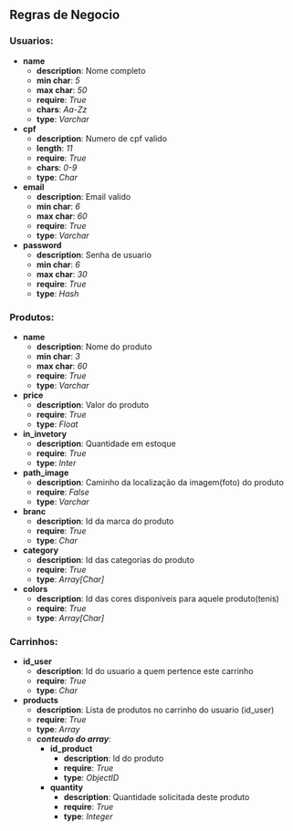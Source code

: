 ## Regras de Negocio

### Usuarios:
- **name**
    - **description**: Nome completo
    - **min char**: *5*
    - **max char**: *50*
    - **require**: *True*
    - **chars**: *Aa-Zz*
    - **type**: *Varchar*
- **cpf**
    - **description**: Numero de cpf valido
    - **length**: *11*
    - **require**: *True*
    - **chars**: *0-9*
    - **type**: *Char*
- **email**
    - **description**: Email valido
    - **min char**: *6*
    - **max char**: *60*
    - **require**: *True*
    - **type**: *Varchar*
- **password**
    - **description**: Senha de usuario
    - **min char**: *6*
    - **max char**: *30*
    - **require**: *True*
    - **type**: *Hash*

### Produtos:
- **name**
    - **description**: Nome do produto
    - **min char**: *3*
    - **max char**: *60*
    - **require**: *True*
    - **type**: *Varchar*
- **price**
    - **description**: Valor do produto
    - **require**: *True*
    - **type**: *Float*
- **in_invetory**
    - **description**: Quantidade em estoque
    - **require**: *True*
    - **type**: *Inter*
- **path_image**
    - **description**: Caminho da localização da imagem(foto) do produto
    - **require**: *False*
    - **type**: *Varchar*
- **branc**
    - **description**: Id da marca do produto
    - **require**: *True*
    - **type**: *Char*
- **category**
    - **description**: Id das categorias do produto
    - **require**: *True*
    - **type**: *Array[Char]*
- **colors**
    - **description**: Id das cores disponiveis para aquele produto(tenis)
    - **require**: *True*
    - **type**: *Array[Char]*

### Carrinhos:
- **id_user**
    - **description**: Id do usuario a quem pertence este carrinho
    - **require**: *True*
    - **type**: *Char*
- **products**
    - **description**: Lista de produtos no carrinho do usuario (id_user)
    - **require**: *True*
    - **type**: *Array*
    - ***conteudo do array***:
        - **id_product**
            - **description**: Id do produto
            - **require**: *True*
            - **type**: *ObjectID*
        - **quantity**
            - **description**: Quantidade solicitada deste produto
            - **require**: *True*
            - **type**: *Integer*


